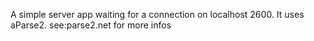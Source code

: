 A simple server app waiting for a connection on localhost 2600.
It uses aParse2. see:parse2.net for more infos
